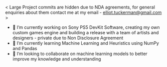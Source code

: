 < Large Project commits are hidden due to NDA agreements, for general enquiries about them contact me at my email - elliot.tuckerman@gmail.com >
- 🔭 I’m currently working on Sony PS5 DevKit Software, creating my own custom games engine and building a release with a team of artists and designers - private due to Non Disclosure Agreement
- 🌱 I’m currently learning Machine Learning and Heuristics using NumPy and Pandas
- 👯 I’m looking to collaborate on machine learning models to better improve my knowledge and understanding
